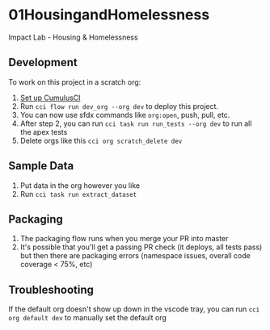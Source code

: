 # 01HousingandHomelessness

Impact Lab - Housing & Homelessness

## Development

To work on this project in a scratch org:

1. [Set up CumulusCI](https://cumulusci.readthedocs.io/en/latest/tutorial.html)
2. Run `cci flow run dev_org --org dev` to deploy this project.
3. You can now use sfdx commands like `org:open`, push, pull, etc.
4. After step 2, you can run `cci task run run_tests --org dev` to run all the apex tests
5. Delete orgs like this `cci org scratch_delete dev`

## Sample Data

1. Put data in the org however you like
2. Run `cci task run extract_dataset`

## Packaging

1. The packaging flow runs when you merge your PR into master
2. It's possible that you'll get a passing PR check (it deploys, all tests pass) but then there are packaging errors (namespace issues, overall code coverage < 75%, etc)

## Troubleshooting

If the default org doesn't show up down in the vscode tray, you can run `cci org default dev` to manually set the default org
